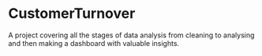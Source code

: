 # CustomerTurnover
A project covering all the stages of data analysis from cleaning to analysing and then making a dashboard with valuable insights.
